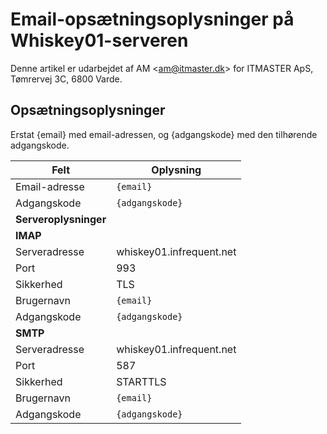 # Email-opsætningsoplysninger på Whiskey01-serveren
Denne artikel er udarbejdet af AM <<am@itmaster.dk>> for ITMASTER ApS, Tømrervej 3C, 6800 Varde.

## Opsætningsoplysninger
Erstat {email} med email-adressen, og {adgangskode} med den tilhørende adgangskode.

| Felt          | Oplysning                |
| ---           | ---                      |
| Email-adresse | `{email}`                | 
| Adgangskode   | `{adgangskode}`          |
| **Serveroplysninger**                    |
| **IMAP**                                 |
| Serveradresse | whiskey01.infrequent.net |
| Port          | 993                      |
| Sikkerhed     | TLS                      |
| Brugernavn    | `{email}`                | 
| Adgangskode   | `{adgangskode}`          |
| **SMTP**                                 |
| Serveradresse | whiskey01.infrequent.net |
| Port          | 587                      |
| Sikkerhed     | STARTTLS                 |
| Brugernavn    | `{email}`                | 
| Adgangskode   | `{adgangskode}`          |
